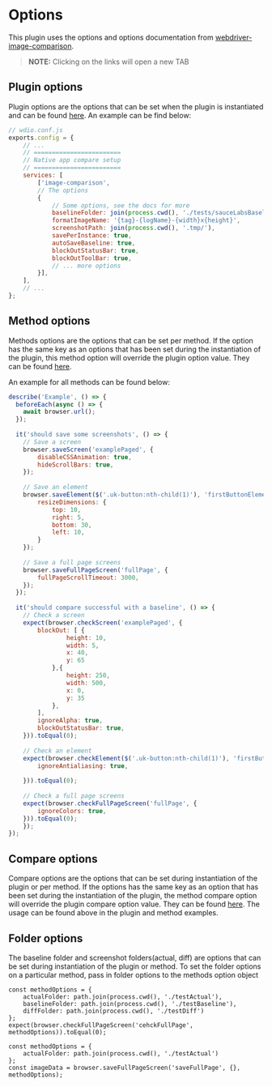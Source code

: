 # Options
This plugin uses the options and options documentation from [webdriver-image-comparison](https://github.com/wswebcreation/webdriver-image-comparison).

> **NOTE:** Clicking on the links will open a new TAB 

## Plugin options
Plugin options are the options that can be set when the plugin is instantiated and can be found <a href="https://github.com/wswebcreation/webdriver-image-comparison/blob/master/docs/OPTIONS.md#plugin-options" target="_blank">here</a>.
An example can be find below:

```js
// wdio.conf.js
exports.config = {
    // ...
    // ========================
    // Native app compare setup
    // ========================
    services: [ 
        ['image-comparison', 
        // The options
        {
            // Some options, see the docs for more
            baselineFolder: join(process.cwd(), './tests/sauceLabsBaseline/'),
            formatImageName: '{tag}-{logName}-{width}x{height}',
            screenshotPath: join(process.cwd(), '.tmp/'),
            savePerInstance: true,
            autoSaveBaseline: true,
            blockOutStatusBar: true,
            blockOutToolBar: true,
            // ... more options
        }], 
    ],
    // ...
};
```

## Method options
Methods options are the options that can be set per method. If the option has the same key as an options that has been set during the instantiation of the plugin, this method option will override the plugin option value.
They can be found <a href="https://github.com/wswebcreation/webdriver-image-comparison/blob/master/docs/OPTIONS.md#method-options" target="_blank">here</a>.

An example for all methods can be found below:

```js
describe('Example', () => {
  beforeEach(async () => {
    await browser.url();
  });
  
  it('should save some screenshots', () => {
  	// Save a screen
  	browser.saveScreen('examplePaged', {
  		disableCSSAnimation: true,
  		hideScrollBars: true,
  	});
  	
  	// Save an element
  	browser.saveElement($('.uk-button:nth-child(1)'), 'firstButtonElement', {
  		resizeDimensions: { 
  			top: 10, 
  			right: 5, 
  			bottom: 30, 
  			left: 10,
  		}
  	});
  	
  	// Save a full page screens
  	browser.saveFullPageScreen('fullPage', {
  		fullPageScrollTimeout: 3000,
  	});
  });
  
  it('should compare successful with a baseline', () => {
  	// Check a screen
  	expect(browser.checkScreen('examplePaged', {
  		blockOut: [ {
  				height: 10, 
  				width: 5, 
  				x: 40, 
  				y: 65
  			},{
  				height: 250, 
  				width: 500,
  				x: 0,
  				y: 35
  			},
  		],
  		ignoreAlpha: true,
  		blockOutStatusBar: true,
  	})).toEqual(0);
  	
  	// Check an element
  	expect(browser.checkElement($('.uk-button:nth-child(1)'), 'firstButtonElement', {
  		ignoreAntialiasing: true,
  		
  	})).toEqual(0);
  	
  	// Check a full page screens
  	expect(browser.checkFullPageScreen('fullPage', {
  		ignoreColors: true,
  	})).toEqual(0);
	});
});
``` 

## Compare options
Compare options are the options that can be set during instantiation of the plugin or per method. If the options has the same key as an option that has been set during the instantiation of the plugin, the method compare option will override the plugin compare option value.
They can be found <a href="https://github.com/wswebcreation/webdriver-image-comparison/blob/master/docs/OPTIONS.md#compare-options" target="_blank">here</a>.
The usage can be found above in the plugin and method examples.

## Folder options
The baseline folder and screenshot folders(actual, diff) are options that can be set during instantiation of the plugin or method. To set the folder options on a particular method, pass in folder options to the methods option object
```
const methodOptions = {
    actualFolder: path.join(process.cwd(), './testActual'),
    baselineFolder: path.join(process.cwd(), './testBaseline'),
    diffFolder: path.join(process.cwd(), './testDiff')
};
expect(browser.checkFullPageScreen('cehckFullPage', methodOptions)).toEqual(0);

const methodOptions = {
    actualFolder: path.join(process.cwd(), './testActual')
};
const imageData = browser.saveFullPageScreen('saveFullPage', {}, methodOptions);
```
